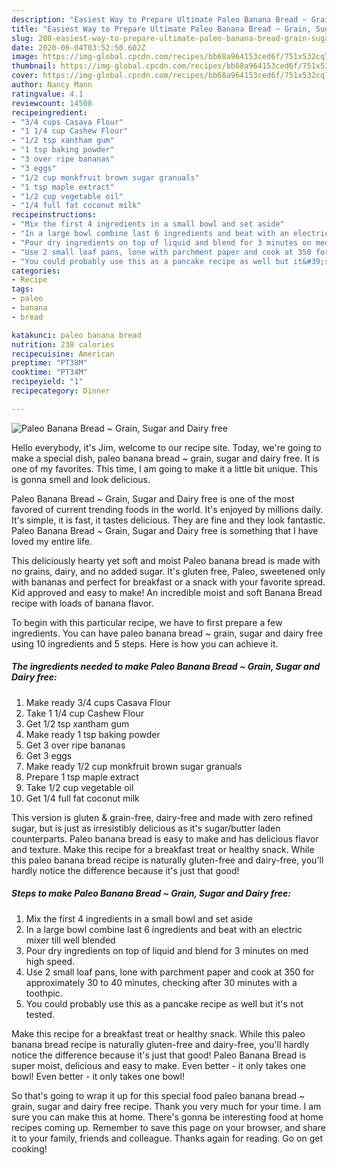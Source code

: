 ```yaml
---
description: "Easiest Way to Prepare Ultimate Paleo Banana Bread ~ Grain, Sugar and Dairy free"
title: "Easiest Way to Prepare Ultimate Paleo Banana Bread ~ Grain, Sugar and Dairy free"
slug: 208-easiest-way-to-prepare-ultimate-paleo-banana-bread-grain-sugar-and-dairy-free
date: 2020-06-04T03:52:50.602Z
image: https://img-global.cpcdn.com/recipes/bb68a964153ced6f/751x532cq70/paleo-banana-bread-grain-sugar-and-dairy-free-recipe-main-photo.jpg
thumbnail: https://img-global.cpcdn.com/recipes/bb68a964153ced6f/751x532cq70/paleo-banana-bread-grain-sugar-and-dairy-free-recipe-main-photo.jpg
cover: https://img-global.cpcdn.com/recipes/bb68a964153ced6f/751x532cq70/paleo-banana-bread-grain-sugar-and-dairy-free-recipe-main-photo.jpg
author: Nancy Mann
ratingvalue: 4.1
reviewcount: 14508
recipeingredient:
- "3/4 cups Casava Flour"
- "1 1/4 cup Cashew Flour"
- "1/2 tsp xantham gum"
- "1 tsp baking powder"
- "3 over ripe bananas"
- "3 eggs"
- "1/2 cup monkfruit brown sugar granuals"
- "1 tsp maple extract"
- "1/2 cup vegetable oil"
- "1/4 full fat coconut milk"
recipeinstructions:
- "Mix the first 4 ingredients in a small bowl and set aside"
- "In a large bowl combine last 6 ingredients and beat with an electric mixer till well blended"
- "Pour dry ingredients on top of liquid and blend for 3 minutes on med high speed."
- "Use 2 small loaf pans, lone with parchment paper and cook at 350 for approximately 30 to 40 minutes, checking after 30 minutes with a toothpic."
- "You could probably use this as a pancake recipe as well but it&#39;s not tested."
categories:
- Recipe
tags:
- paleo
- banana
- bread

katakunci: paleo banana bread 
nutrition: 238 calories
recipecuisine: American
preptime: "PT38M"
cooktime: "PT34M"
recipeyield: "1"
recipecategory: Dinner

---
```



![Paleo Banana Bread ~ Grain, Sugar and Dairy free](https://img-global.cpcdn.com/recipes/bb68a964153ced6f/751x532cq70/paleo-banana-bread-grain-sugar-and-dairy-free-recipe-main-photo.jpg)

Hello everybody, it's Jim, welcome to our recipe site. Today, we're going to make a special dish, paleo banana bread ~ grain, sugar and dairy free. It is one of my favorites. This time, I am going to make it a little bit unique. This is gonna smell and look delicious.

Paleo Banana Bread ~ Grain, Sugar and Dairy free is one of the most favored of current trending foods in the world. It's enjoyed by millions daily. It's simple, it is fast, it tastes delicious. They are fine and they look fantastic. Paleo Banana Bread ~ Grain, Sugar and Dairy free is something that I have loved my entire life.

This deliciously hearty yet soft and moist Paleo banana bread is made with no grains, dairy, and no added sugar. It&#39;s gluten free, Paleo, sweetened only with bananas and perfect for breakfast or a snack with your favorite spread. Kid approved and easy to make! An incredible moist and soft Banana Bread recipe with loads of banana flavor.


To begin with this particular recipe, we have to first prepare a few ingredients. You can have paleo banana bread ~ grain, sugar and dairy free using 10 ingredients and 5 steps. Here is how you can achieve it.

<!--inarticleads1-->

##### The ingredients needed to make Paleo Banana Bread ~ Grain, Sugar and Dairy free:

1. Make ready 3/4 cups Casava Flour
1. Take 1 1/4 cup Cashew Flour
1. Get 1/2 tsp xantham gum
1. Make ready 1 tsp baking powder
1. Get 3 over ripe bananas
1. Get 3 eggs
1. Make ready 1/2 cup monkfruit brown sugar granuals
1. Prepare 1 tsp maple extract
1. Take 1/2 cup vegetable oil
1. Get 1/4 full fat coconut milk


This version is gluten &amp; grain-free, dairy-free and made with zero refined sugar, but is just as irresistibly delicious as it&#39;s sugar/butter laden counterparts. Paleo banana bread is easy to make and has delicious flavor and texture. Make this recipe for a breakfast treat or healthy snack. While this paleo banana bread recipe is naturally gluten-free and dairy-free, you&#39;ll hardly notice the difference because it&#39;s just that good! 

<!--inarticleads2-->

##### Steps to make Paleo Banana Bread ~ Grain, Sugar and Dairy free:

1. Mix the first 4 ingredients in a small bowl and set aside
1. In a large bowl combine last 6 ingredients and beat with an electric mixer till well blended
1. Pour dry ingredients on top of liquid and blend for 3 minutes on med high speed.
1. Use 2 small loaf pans, lone with parchment paper and cook at 350 for approximately 30 to 40 minutes, checking after 30 minutes with a toothpic.
1. You could probably use this as a pancake recipe as well but it&#39;s not tested.


Make this recipe for a breakfast treat or healthy snack. While this paleo banana bread recipe is naturally gluten-free and dairy-free, you&#39;ll hardly notice the difference because it&#39;s just that good! Paleo Banana Bread is super moist, delicious and easy to make. Even better - it only takes one bowl! Even better - it only takes one bowl! 

So that's going to wrap it up for this special food paleo banana bread ~ grain, sugar and dairy free recipe. Thank you very much for your time. I am sure you can make this at home. There's gonna be interesting food at home recipes coming up. Remember to save this page on your browser, and share it to your family, friends and colleague. Thanks again for reading. Go on get cooking!
